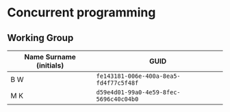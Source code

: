 # Concurrent programming

## Working Group

| Name Surname (initials) | GUID                                     |
| ----------------------- | ---------------------------------------- |
| B W                     | `fe143181-006e-400a-8ea5-fd4f77c5f48f`   |
| M K                     | `d59e4d01-99a0-4e59-8fec-5696c40c04b0`   |
